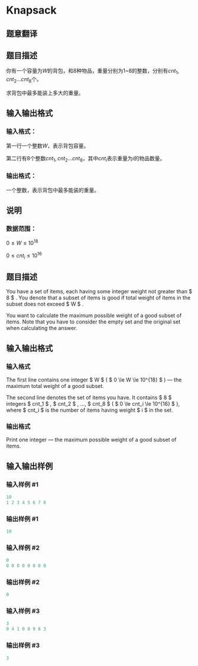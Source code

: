 # Knapsack

## 题意翻译

## 题目描述

你有一个容量为$W$的背包，和$8$种物品，重量分别为$1$~$8$的整数，分别有$cnt_1,cnt_2...cnt_8$个。

求背包中最多能装上多大的重量。

## 输入输出格式

### 输入格式：

第一行一个整数$W$，表示背包容量。

第二行有$8$个整数$cnt_1,cnt_2...cnt_8$，其中$cnt_i$表示重量为$i$的物品数量。

### 输出格式：

一个整数，表示背包中最多能装的重量。

## 说明

### 数据范围：

$0\le W \le10^{18}$

$0 \le cnt_i \le 10^{16}$

## 题目描述

You have a set of items, each having some integer weight not greater than $ 8 $ . You denote that a subset of items is good if total weight of items in the subset does not exceed $ W $ .

You want to calculate the maximum possible weight of a good subset of items. Note that you have to consider the empty set and the original set when calculating the answer.

## 输入输出格式

### 输入格式

The first line contains one integer $ W $ ( $ 0 \le W \le 10^{18} $ ) — the maximum total weight of a good subset.

The second line denotes the set of items you have. It contains $ 8 $ integers $ cnt_1 $ , $ cnt_2 $ , ..., $ cnt_8 $ ( $ 0 \le cnt_i \le 10^{16} $ ), where $ cnt_i $ is the number of items having weight $ i $ in the set.

### 输出格式

Print one integer — the maximum possible weight of a good subset of items.

## 输入输出样例

### 输入样例 #1

```cpp
10
1 2 3 4 5 6 7 8

```
### 输出样例 #1

```cpp
10

```
### 输入样例 #2

```cpp
0
0 0 0 0 0 0 0 0

```
### 输出样例 #2

```cpp
0

```
### 输入样例 #3

```cpp
3
0 4 1 0 0 9 8 3

```
### 输出样例 #3

```cpp
3

```
